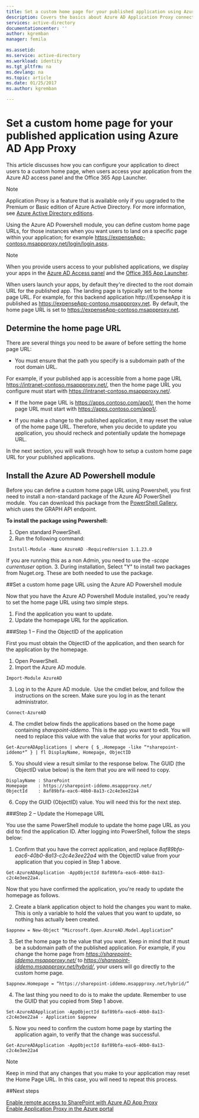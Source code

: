 ```yaml
---
title: Set a custom home page for your published application using Azure AD App Proxy | Microsoft Docs
description: Covers the basics about Azure AD Application Proxy connectors.
services: active-directory
documentationcenter: ''
author: kgremban
manager: femila

ms.assetid: 
ms.service: active-directory
ms.workload: identity
ms.tgt_pltfrm: na
ms.devlang: na
ms.topic: article
ms.date: 01/25/2017
ms.author: kgremban

---
```


# Set a custom home page for your published application using Azure AD App Proxy

This article discusses how you can configure your application to direct users to a custom home page, when users access your application from the Azure AD access panel and the Office 365 App Launcher.

>[!NOTE]
>Application Proxy is a feature that is available only if you upgraded to the Premium or Basic edition of Azure Active Directory. For more information, see [Azure Active Directory editions](active-directory-editions.md).
> 
 
Using the Azure AD Powershell module, you can define custom home page URLs, for those instances when you want users to land on a specific page within your application; for example https://expenseApp-contoso.msappproxy.net/login/login.aspx.

>[!NOTE]
>When you provide users access to your published applications, we display your apps in the [Azure AD Access panel](active-directory-saas-access-panel-introduction.md) and the [Office 365 App Launcher](https://blogs.office.com/2016/09/27/introducing-the-new-office-365-app-launcher). 
>

When users launch your apps, by default they're directed to the root domain URL for the published app. The landing page is typically set to the home page URL. For example, for this backend application http://ExpenseApp it is published as https://expenseApp-contoso.msappproxy.net. By default, the home page URL is set to https://expenseApp-contoso.msappproxy.net.

## Determine the home page URL

There are several things you need to be aware of before setting the home page URL:

* You must ensure that the path you specify is a subdomain path of the root domain URL.

 For example, if your published app is accessible from a home page URL https://intranet-contoso.msappproxy.net/, then the home page URL you configure must start with https://intranet-contoso.msappproxy.net/. 
 
* If the home page URL is https://apps.contoso.com/app1/, then the home page URL must start with https://apps.contoso.com/app1/.

* If you make a change to the published application, it may reset the value of the home page URL. Therefore, when you decide to update you application, you should recheck and potentially update the homepage URL.


In the next section, you will walk through how to setup a custom home page URL for your published applications. 

## Install the Azure AD Powershell module

Before you can define a custom home page URL using Powershell, you first need to install a non-standard package of the Azure AD PowerShell module.  You can download this package from the [PowerShell Gallery](https://www.powershellgallery.com/packages/AzureAD/1.1.23.0), which uses the GRAPH API endpoint. 

**To install the package using Powershell:**

1. Open standard PowerShell.
2. Run the following command:

```
 Install-Module -Name AzureAD -RequiredVersion 1.1.23.0
 ```
 If you are running this as a non Admin, you need to use the _-scope currentuser_ option.
3. During installation, Select "Y" to install two packages from Nuget.org.  These are both needed to use the package. 

##Set a custom home page URL using the Azure AD Powershell module

Now that you have the Azure AD Powershell Module installed, you're ready to set the home page URL using two simple steps.

1. Find the application you want to update.
2. Update the homepage URL for the application.

###Step 1 – Find the ObjectID of the application

First you must obtain the ObjectID of the application, and then search for the application by the homepage.

1. Open PowerShell.
2. Import the Azure AD module.
  
 ```
 Import-Module AzureAD
 ```
3. Log in to the Azure AD module.  Use the cmdlet below, and follow the instructions on the screen. Make sure you log in as the tenant administrator.
 
 ```
 Connect-AzureAD
 ```
4. The cmdlet below finds the applications based on the home page containing _sharepoint-iddemo_. This is the app you want to edit. You will need to replace this value with the value that works for your application.
  
 ```
 Get-AzureADApplications | where { $_.Homepage -like “*sharepoint-iddemo*” } | fl DisplayName, Homepage, ObjectID
 ```
5. You should view a result similar to the response below. The GUID (the ObjectID value below) is the item that you are will need to copy.
 
 ```
 DisplayName : SharePoint
 Homepage    : https://sharepoint-iddemo.msappproxy.net/
 ObjectId    : 8af89bfa-eac6-40b0-8a13-c2c4e3ee22a4
 ```
6. Copy the GUID (ObjectID) value. You will need this for the next step.


###Step 2 – Update the Homepage URL

You use the same PowerShell module to update the home page URL as you did to find the application ID. After logging into PowerShell, follow the steps below:

1. Confirm that you have the correct application, and replace _8af89bfa-eac6-40b0-8a13-c2c4e3ee22a4_ with the ObjectID value from your application that you copied in Step 1 above. 
  
 ```
 Get-AzureADApplication -AppObjectId 8af89bfa-eac6-40b0-8a13-c2c4e3ee22a4.
 ```
 
 Now that you have confirmed the application,  you're ready to update the homepage as follows.
 
2. Create a blank application object to hold the changes you want to make. This is only a variable to hold the values that you want to update, so nothing has actually been created.
  
 ```
 $appnew = New-Object “Microsoft.Open.AzureAD.Model.Application”
 ```
3. Set the home page to the value that you want. Keep in mind that it must be a subdomain path of the published application. For example, if you change the home page from _https://sharepoint-iddemo.msappproxy.net/_ to _https://sharepoint-iddemo.msappproxy.net/hybrid/_, your users will go directly to the custom home page.
  
 ```
 $appnew.Homepage = “https://sharepoint-iddemo.msappproxy.net/hybrid/”
 ```
4. The last thing you need to do is to make the update. Remember to use the GUID that you copied from Step 1 above.
  
 ```
 Set-AzureADApplication -AppObjectId 8af89bfa-eac6-40b0-8a13-c2c4e3ee22a4 - Application $appnew
 ```
5. Now you need to confirm the custom home page by starting the application again, to verify that the change was successful.
  
 ```
 Get-AzureADApplication -AppObjectId 8af89bfa-eac6-40b0-8a13-c2c4e3ee22a4
 ```

>[!NOTE]
>Keep in mind that any changes that you make to your application may reset the Home Page URL. In this case, you will need to repeat this process.

##Next steps

[Enable remote access to SharePoint with Azure AD App Proxy](application-proxy-enable-remote-access-sharepoint.md)<br>
[Enable Application Proxy in the Azure portal](https://github.com/Microsoft/azure-docs-pr/blob/master/articles/active-directory/active-directory-application-proxy-enable.md)
